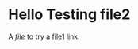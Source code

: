 #   Hello Testing file2

A *file* to try a [file1] link.

[file1]: https://github.com/pcanz/hello/blob/main/file1.md
